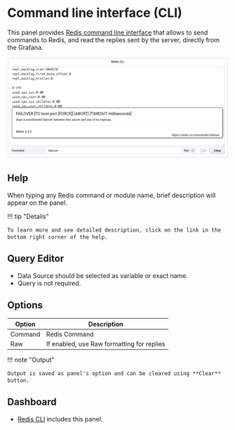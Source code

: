 # Command line interface (CLI)

This panel provides [Redis command line interface](https://redis.io/topics/rediscli) that allows to send commands to Redis, and read the replies sent by the server, directly from the Grafana.

![CLI](../images/redis-app/cli-panel.png)

## Help

When typing any Redis command or module name, brief description will appear on the panel.

!!! tip "Details"

    To learn more and see detailed description, click on the link in the bottom right corner of the help.

## Query Editor

- Data Source should be selected as variable or exact name.
- Query is not required.

## Options

| Option  | Description                                |
| ------- | ------------------------------------------ |
| Command | Redis Command                              |
| Raw     | If enabled, use Raw formatting for replies |

!!! note "Output"

    Output is saved as panel's option and can be cleared using **Clear** button.

## Dashboard

- [Redis CLI](dashboards.md) includes this panel.

